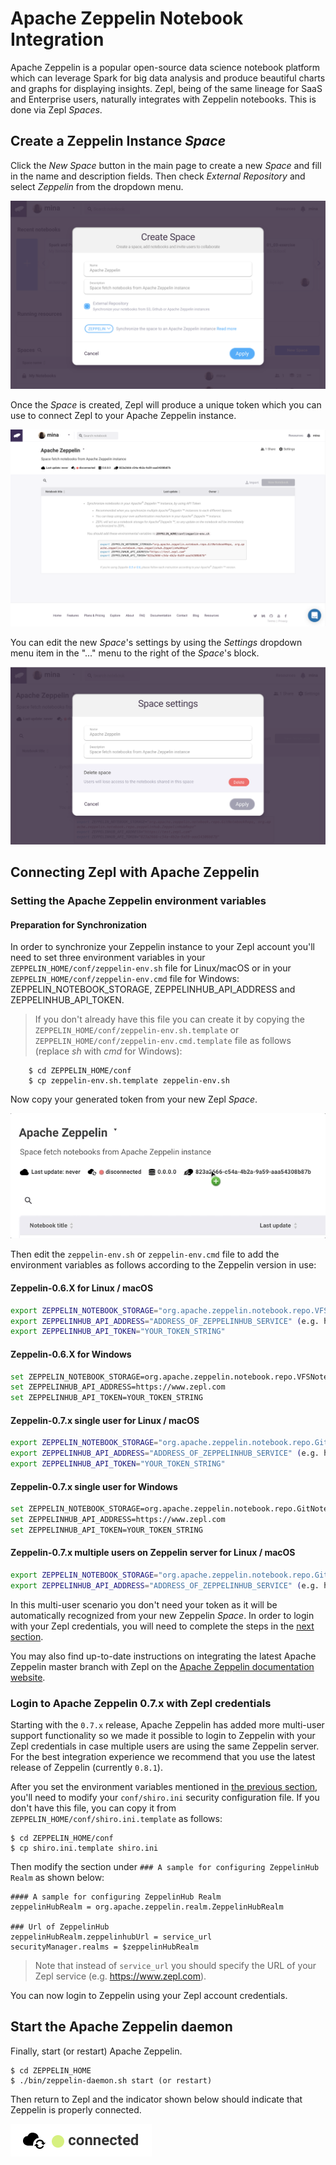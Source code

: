 # Apache Zeppelin Notebook Integration

Apache Zeppelin is a popular open-source data science notebook platform which can leverage Spark for big data analysis and produce beautiful charts and graphs for displaying insights. Zepl, being of the same lineage for SaaS and Enterprise users, naturally integrates with Zeppelin notebooks. This is done via Zepl *Spaces*.

## Create a Zeppelin Instance *Space*

Click the *New Space* button in the main page to create a new *Space* and fill in the name and description fields. Then check *External Repository* and select *Zeppelin* from the dropdown menu.

<img src="../../img/select_zeppelin_space.png" class="image-box img-100"/>

Once the *Space* is created, Zepl will produce a unique token which you can use to connect Zepl to your Apache Zeppelin instance.

<img src="../../img/zeppelin-space-empty.png" class="image-box img-100"/>

You can edit the new *Space*'s settings by using the *Settings* dropdown menu item in the "..." menu to the right of the *Space*'s block.

<img src="../../img/manage_space.png" class="image-box img-100"/>

## Connecting Zepl with Apache Zeppelin

### Setting the Apache Zeppelin environment variables

#### Preparation for Synchronization

In order to synchronize your Zeppelin instance to your Zepl account you'll need to set three environment variables in your `ZEPPELIN_HOME/conf/zeppelin-env.sh` file for Linux/macOS or in your `ZEPPELIN_HOME/conf/zeppelin-env.cmd` file for Windows: ZEPPELIN_NOTEBOOK_STORAGE, ZEPPELINHUB_API_ADDRESS and ZEPPELINHUB_API_TOKEN.

> If you don't already have this file you can create it by copying the `ZEPPELIN_HOME/conf/zeppelin-env.sh.template` or `ZEPPELIN_HOME/conf/zeppelin-env.cmd.template` file as follows (replace *sh* with *cmd* for Windows):

```
    $ cd ZEPPELIN_HOME/conf
    $ cp zeppelin-env.sh.template zeppelin-env.sh
```

Now copy your generated token from your new Zepl *Space*.

<img src="../../img/copy_token.gif" class="image-box img-50"/>

Then edit the `zeppelin-env.sh` or `zeppelin-env.cmd` file to add the environment variables as follows according to the Zeppelin version in use:

#### Zeppelin-0.6.X for Linux / macOS

```sh
export ZEPPELIN_NOTEBOOK_STORAGE="org.apache.zeppelin.notebook.repo.VFSNotebookRepo, org.apache.zeppelin.notebook.repo.zeppelinhub.ZeppelinHubRepo"
export ZEPPELINHUB_API_ADDRESS="ADDRESS_OF_ZEPPELINHUB_SERVICE" (e.g. https://www.zepl.com)
export ZEPPELINHUB_API_TOKEN="YOUR_TOKEN_STRING"
```

#### Zeppelin-0.6.X for Windows

```sh
set ZEPPELIN_NOTEBOOK_STORAGE=org.apache.zeppelin.notebook.repo.VFSNotebookRepo, org.apache.zeppelin.notebook.repo.zeppelinhub.ZeppelinHubRepo
set ZEPPELINHUB_API_ADDRESS=https://www.zepl.com
set ZEPPELINHUB_API_TOKEN=YOUR_TOKEN_STRING
```

#### Zeppelin-0.7.x single user for Linux / macOS

```sh
export ZEPPELIN_NOTEBOOK_STORAGE="org.apache.zeppelin.notebook.repo.GitNotebookRepo, org.apache.zeppelin.notebook.repo.zeppelinhub.ZeppelinHubRepo"
export ZEPPELINHUB_API_ADDRESS="ADDRESS_OF_ZEPPELINHUB_SERVICE" (e.g. https://www.zepl.com)
export ZEPPELINHUB_API_TOKEN="YOUR_TOKEN_STRING"
```

#### Zeppelin-0.7.x single user for Windows

```sh
set ZEPPELIN_NOTEBOOK_STORAGE=org.apache.zeppelin.notebook.repo.GitNotebookRepo, org.apache.zeppelin.notebook.repo.zeppelinhub.ZeppelinHubRepo
set ZEPPELINHUB_API_ADDRESS=https://www.zepl.com
set ZEPPELINHUB_API_TOKEN=YOUR_TOKEN_STRING
```

#### Zeppelin-0.7.x multiple users on Zeppelin server for Linux / macOS

```sh
export ZEPPELIN_NOTEBOOK_STORAGE="org.apache.zeppelin.notebook.repo.GitNotebookRepo, org.apache.zeppelin.notebook.repo.zeppelinhub.ZeppelinHubRepo"
export ZEPPELINHUB_API_ADDRESS="ADDRESS_OF_ZEPPELINHUB_SERVICE" (e.g. https://www.zepl.com)
```

In this multi-user scenario you don't need your token as it will be automatically recognized from your new Zeppelin *Space*. In order to login with your Zepl credentials, you will need to complete the steps in the [next section](#login-to-apache-zeppelin-07x-with-zepl-credentials).

You may also find up-to-date instructions on integrating the latest Apache Zeppelin master branch with Zepl on the [Apache Zeppelin documentation website](https://zeppelin.apache.org/docs/0.7.0-SNAPSHOT/storage/storage.html#storage-in-zeppelinhub).

### Login to Apache Zeppelin 0.7.x with Zepl credentials

Starting with the `0.7.x` release, Apache Zeppelin has added more multi-user support functionality so we made it possible to login to Zeppelin with your Zepl credentials in case multiple users are using the same Zeppelin server. For the best integration experience we recommend that you use the latest release of Zeppelin (currently `0.8.1`).

After you set the environment variables mentioned in [the previous section](#zeppelin-07x-multiple-users-on-zeppelin-server), you'll need to modify your `conf/shiro.ini` security configuration file. If you don't have this file, you can copy it from `ZEPPELIN_HOME/conf/shiro.ini.template` as follows:

```
$ cd ZEPPELIN_HOME/conf
$ cp shiro.ini.template shiro.ini
```

Then modify the section under `### A sample for configuring ZeppelinHub Realm` as shown below:

```
#### A sample for configuring ZeppelinHub Realm
zeppelinHubRealm = org.apache.zeppelin.realm.ZeppelinHubRealm

### Url of ZeppelinHub
zeppelinHubRealm.zeppelinhubUrl = service_url
securityManager.realms = $zeppelinHubRealm
```

> Note that instead of `service_url` you should specify the URL of your Zepl service (e.g. https://www.zepl.com).

You can now login to Zeppelin using your Zepl account credentials.

## Start the Apache Zeppelin daemon

Finally, start (or restart) Apache Zeppelin.

```
$ cd ZEPPELIN_HOME
$ ./bin/zeppelin-daemon.sh start (or restart)
```

Then return to Zepl and the indicator shown below should indicate that Zeppelin is properly connected.

<img src="../../img/connected_zeppelin.png" class="image-box img-20"/>

